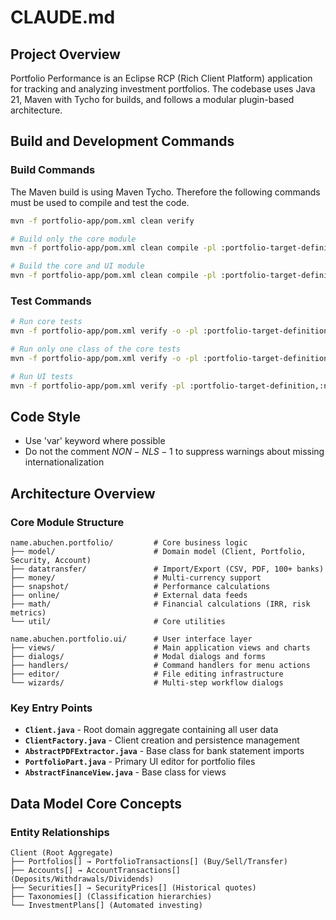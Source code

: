 # CLAUDE.md

## Project Overview

Portfolio Performance is an Eclipse RCP (Rich Client Platform) application for tracking and analyzing investment portfolios. The codebase uses Java 21, Maven with Tycho for builds, and follows a modular plugin-based architecture.

## Build and Development Commands

### Build Commands

The Maven build is using Maven Tycho. Therefore the following commands must be used to compile and test the code.

```bash
mvn -f portfolio-app/pom.xml clean verify
```

```bash
# Build only the core module
mvn -f portfolio-app/pom.xml clean compile -pl :portfolio-target-definition,:name.abuchen.portfolio.pdfbox1,:name.abuchen.portfolio.pdfbox3,:name.abuchen.portfolio -am -amd
```

```bash
# Build the core and UI module
mvn -f portfolio-app/pom.xml clean compile -pl :portfolio-target-definition,:name.abuchen.portfolio.pdfbox1,:name.abuchen.portfolio.pdfbox3,:name.abuchen.portfolio,:name.abuchen.portfolio.bootstrap,:name.abuchen.portfolio.ui -am -amd
```


### Test Commands

```bash
# Run core tests
mvn -f portfolio-app/pom.xml verify -o -pl :portfolio-target-definition,:name.abuchen.portfolio.pdfbox1,:name.abuchen.portfolio.pdfbox3,:name.abuchen.portfolio,:name.abuchen.portfolio.junit,:name.abuchen.portfolio.tests -am -amd

# Run only one class of the core tests
mvn -f portfolio-app/pom.xml verify -o -pl :portfolio-target-definition,:name.abuchen.portfolio.pdfbox1,:name.abuchen.portfolio.pdfbox3,:name.abuchen.portfolio,:name.abuchen.portfolio.junit,:name.abuchen.portfolio.tests -am -amd -Dtest=<fully qualified name of the test class>

# Run UI tests
mvn -f portfolio-app/pom.xml verify -pl :portfolio-target-definition,:name.abuchen.portfolio.pdfbox1,:name.abuchen.portfolio.pdfbox3,:name.abuchen.portfolio,:name.abuchen.portfolio.ui,:name.abuchen.portfolio.junit,:name.abuchen.portfolio.ui.tests -am -amd
```

## Code Style

- Use 'var' keyword where possible
- Do not the comment $NON-NLS-1$ to suppress warnings about missing internationalization

## Architecture Overview

### Core Module Structure
```
name.abuchen.portfolio/         # Core business logic
├── model/                      # Domain model (Client, Portfolio, Security, Account)
├── datatransfer/               # Import/Export (CSV, PDF, 100+ banks)
├── money/                      # Multi-currency support
├── snapshot/                   # Performance calculations  
├── online/                     # External data feeds
├── math/                       # Financial calculations (IRR, risk metrics)
└── util/                       # Core utilities

name.abuchen.portfolio.ui/      # User interface layer
├── views/                      # Main application views and charts
├── dialogs/                    # Modal dialogs and forms
├── handlers/                   # Command handlers for menu actions
├── editor/                     # File editing infrastructure
└── wizards/                    # Multi-step workflow dialogs
```

### Key Entry Points
- **`Client.java`** - Root domain aggregate containing all user data
- **`ClientFactory.java`** - Client creation and persistence management
- **`AbstractPDFExtractor.java`** - Base class for bank statement imports
- **`PortfolioPart.java`** - Primary UI editor for portfolio files
- **`AbstractFinanceView.java`** - Base class for views

## Data Model Core Concepts

### Entity Relationships
```
Client (Root Aggregate)
├── Portfolios[] → PortfolioTransactions[] (Buy/Sell/Transfer)
├── Accounts[] → AccountTransactions[] (Deposits/Withdrawals/Dividends)  
├── Securities[] → SecurityPrices[] (Historical quotes)
├── Taxonomies[] (Classification hierarchies)
└── InvestmentPlans[] (Automated investing)
```
